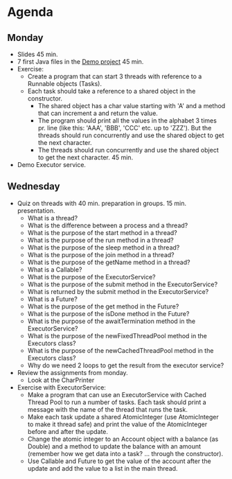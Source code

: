 # Agenda
## Monday
- Slides 45 min.
- 7 first Java files in the [Demo project](https://github.com/HartmannDemoCode/ThreadsDemo.git) 45 min.
- Exercise:
  - Create a program that can start 3 threads with reference to a Runnable objects (Tasks). 
  - Each task should take a reference to a shared object in the constructor. 
    - The shared object has a char value starting with 'A' and a method that can increment a and return the value. 
    - The program should print all the values in the alphabet 3 times pr. line (like this: 'AAA', 'BBB', 'CCC' etc. up to 'ZZZ'). But the threads should run concurrently and use the shared object to get the next character.
    - The threads should run concurrently and use the shared object to get the next character. 45 min.
- Demo Executor service.

## Wednesday
- Quiz on threads with 40 min. preparation in groups. 15 min. presentation.
  - What is a thread?
  - What is the difference between a process and a thread?
  - What is the purpose of the start method in a thread?
  - What is the purpose of the run method in a thread?
  - What is the purpose of the sleep method in a thread?
  - What is the purpose of the join method in a thread?
  - What is the purpose of the getName method in a thread?
  - What is a Callable?
  - What is the purpose of the ExecutorService?
  - What is the purpose of the submit method in the ExecutorService?
  - What is returned by the submit method in the ExecutorService?
  - What is a Future?
  - What is the purpose of the get method in the Future?
  - What is the purpose of the isDone method in the Future?
  - What is the purpose of the awaitTermination method in the ExecutorService?
  - What is the purpose of the newFixedThreadPool method in the Executors class?
  - What is the purpose of the newCachedThreadPool method in the Executors class?
  - Why do we need 2 loops to get the result from the executor service?
- Review the assignments from monday.
  - Look at the CharPrinter
- Exercise with ExecutorService:
  - Make a program that can use an ExecutorService with Cached Thread Pool to run a number of tasks. Each task should print a message with the name of the thread that runs the task. 
  - Make each task update a shared AtomicInteger (use AtomicInteger to make it thread safe) and print the value of the AtomicInteger before and after the update.
  - Change the atomic integer to an Account object with a balance (as Double) and a method to update the balance with an amount (remember how we get data into a task? ... through the constructor). 
  - Use Callable and Future to get the value of the account after the update and add the value to a list in the main thread.
 